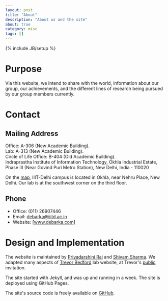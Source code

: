 ```yaml
---
layout: post
title: "About"
description: "About us and the site"
about: true
category: misc
tags: []
---
```

{% include JB/setup %}

<a name="purpose"></a>

# Purpose

Via this website, we intend to share with the world, information about our group, our achievements, and the different lines of research being pursued by our group members currently.

<a name="contact"></a>

# Contact

## Mailing Address
Office: A-306 (New Academic Building).<br/>
Lab: A-313 (New Academic Building).<br/>
Circle of Life Office: B-404 (Old Academic Building).<br/>
Indraprastha Institute of Information Technology, Okhla Industrial Estate, Phase III (Near Govind Puri Metro Station), New Delhi, India - 110020

On the [map], IIIT-Delhi campus is located in Okhla, near Nehru Place, New Delhi. Our lab is at the southwest corner on the third floor.

[map]: https://www.google.com/maps/place/Indraprastha+Institute+of+Information+Technology+Delhi/@28.545628,77.27315,16z/data=!4m5!3m4!1s0x0:0x2c582e340e7bc556!8m2!3d28.5456282!4d77.2731505?hl=en-US


## Phone
* Office: (011) 26907446
* Email: debarka@iiitd.ac.in
* Website: [www.debarka.com]

[www.debarka.com]: http://www.debarka.com/


<a name="design"></a>

# Design and Implementation

<!--The website is maintained by [Priyadarshini Rai] and [Shivam Sharma]. We were inspired by [Trevor Bedford] lab website which eventually lead me to copy many aspects of his site, from visual layout to content organization, at Trevor's [public] invitation.-->

The website is maintained by [Priyadarshini Rai] and [Shivam Sharma]. We adapted many aspects of [Trevor Bedford] lab website, at Trevor's [public] invitation.

The site started with Jekyll, and was up and running in a week. The site is deployed using GitHub Pages.

The site's source code is freely available on [GitHub].

[Trevor Bedford]: http://bedford.io/team/trevor-bedford/
[public]: http://bedford.io/misc/about/
[Jekyll]: http://jekyll-windows.juthilo.com/
[GitHub]: http://github.com/
[Priyadarshini Rai]: /team/priyadarshini
[Shivam Sharma]: /team/shivam
